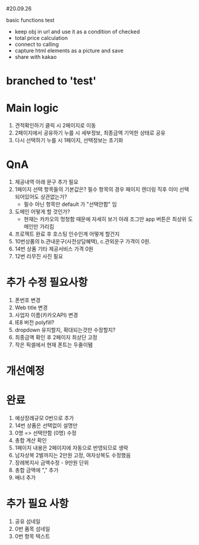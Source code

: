 #20.09.26

basic functions test

- keep obj in url and use it as a condition of checked
- total price calculation
- connect to calling
- capture html elements as a picture and save
- share with kakao

# branched to 'test'

# Main logic

1. 견적확인하기 클릭 시 2페이지로 이동
2. 2페이지에서 공유하기 누를 시 세부정보, 최종금액 기억한 상태로 공유
3. 다시 선택하기 누를 시 1페이지, 선택정보는 초기화

# QnA

1. 제공내역 아래 문구 추가 필요
2. 1페이지 선택 항목들의 기본값은? 필수 항목의 경우 페이지 렌더링 직후 이미 선택되어있어도 상관없는가?
   - 필수 아닌 항목만 default 가 "선택안함" 임
3. 도메인 어떻게 할 것인가?
   - 현재는 카카오의 멍청함 때문에 자세히 보기 아래 조그만 app 버튼은 최상위 도메인만 가리킴
4. 프로젝트 완료 후 호스팅 인수인계 어떻게 할건지
5. 10번상품의 b.관내운구(사전상담혜택), c.관외운구 가격이 0원.
6. 14번 상품 기타 제공서비스 가격 0원
7. 12번 리무진 사진 필요

# 추가 수정 필요사항

1. 폰번호 변경
2. Web title 변경
3. 사업자 이름(카카오API) 변경
4. IE8 버전 polyfill?
5. dropdown 유지할지, 확대되는것만 수정할지?
6. 최종금액 확인 후 2페이지 최상단 고정
7. 작은 픽셀에서 현재 폰트는 두줄이됌

# 개선예정

# 완료

1. 예상장례규모 0번으로 추가
2. 14번 상품은 선택없이 설명만
3. 0명 => 선택안함 (0명) 수정
4. 총합 계산 확인
5. 1페이지 내용은 2페이지에 자동으로 반영되므로 생략
6. 남자상복 2벌까지는 2만원 고정, 여자상복도 수정했음
7. 장례복지사 금액수정 - 9만원 단위
8. 총합 금액에 "," 추가
9. 배너 추가

# 추가 필요 사항

1. 공유 섬네일
2. 0번 품목 섬네일
3. 0번 항목 텍스트
